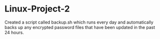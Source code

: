 # Linux-Project-2
Created a script called backup.sh which runs every day and automatically backs up any encrypted password files that have been updated in the past 24 hours.
